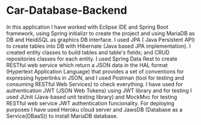 # Car-Database-Backend

In this application I have worked with Eclipse IDE and Spring Boot framework, using Spring initializr to create the project and using MariaDB as DB and HeidiSQL as graphics DB interface. I used JPA ( Java Persistent API) to create tables into DB with Hibernate (Java based JPA implementation). I created entity classes to build tables and table's fields; and CRUD repositories classes for each entity. I used Spring Data Rest to create RESTful web service which return a JSON data in the HAL format (Hypertext Application Language) that provides a set of conventions for expressing hyperlinks in JSON, and I used Postman (tool for testing and consuming RESTful Web Services) to check everything. I have used for authentication JWT (JSON Web Tokens) using JWT library and for testing I used JUnit (Java-based unit testing library) and MockMvc for testing RESTful web service JWT authentication funcionality. For deploying purposes I have used Heroku cloud server and JawsDB (Database as a Service(DBaaS)) to install MariaDB database.
